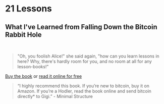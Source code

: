 # 21 Lessons
## What I've Learned from Falling Down the Bitcoin Rabbit Hole

<br>
<LanguageDropdown/>

> "Oh, you foolish Alice!" she said again, "how can you learn lessons in here? Why, there's hardly room for you, and no room at all for any lesson-books!"

[Buy the book](https://amzn.to/2Wa4qJo) or [read it online for free](./book.html)

> “I highly recommend this book. If you’re new to bitcoin, buy it on Amazon. If you’re a Hodler, read the book online and send bitcoin directly* to Gigi.” - Minimal Structure